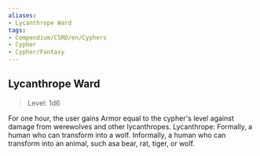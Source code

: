 ```yaml
---
aliases:
- Lycanthrope Ward
tags:
- Compendium/CSRD/en/Cyphers
- Cypher
- Cypher/Fantasy
---
```


  
## Lycanthrope Ward  
>Level: 1d6  
  
For one hour, the user gains Armor equal to the cypher's level against damage from werewolves and other lycanthropes. Lycanthrope: Formally, a human who can transform into a wolf. Informally, a human who can transform into an animal, such asa bear, rat, tiger, or wolf.